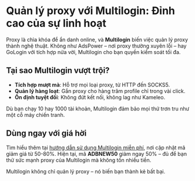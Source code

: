 # Quản lý proxy với Multilogin: Đỉnh cao của sự linh hoạt

Proxy là chìa khóa để ẩn danh online, và **Multilogin** biến việc quản lý proxy thành nghệ thuật. Không như AdsPower – nơi proxy thường xuyên lỗi – hay GoLogin với tích hợp nửa vời, Multilogin cho bạn quyền kiểm soát tối đa.

## Tại sao Multilogin vượt trội?
- **Tích hợp mượt mà**: Hỗ trợ mọi loại proxy, từ HTTP đến SOCKS5.
- **Quản lý hàng loạt**: Gắn proxy cho hàng trăm profile chỉ trong vài click.
- **Ổn định tuyệt đối**: Không đứt kết nối, không lag như Kameleo.

Dù bạn chạy 10 hay 1000 tài khoản, Multilogin đảm bảo mọi thứ trơn tru như một cỗ máy chiến tranh.

## Dùng ngay với giá hời
Tìm hiểu thêm tại [hướng dẫn sử dụng Multilogin miễn phí](https://adblogin.com/huong-dan-su-dung-multi-mien-phi/), nơi cập nhật mã giảm giá từ 50-80%. Hiện tại, mã **ADBNEW50** giảm ngay 50% – đủ để bạn thử sức mạnh proxy của Multilogin mà không tốn nhiều tiền.

Multilogin không chỉ quản lý proxy – nó biến bạn thành kẻ bất bại.